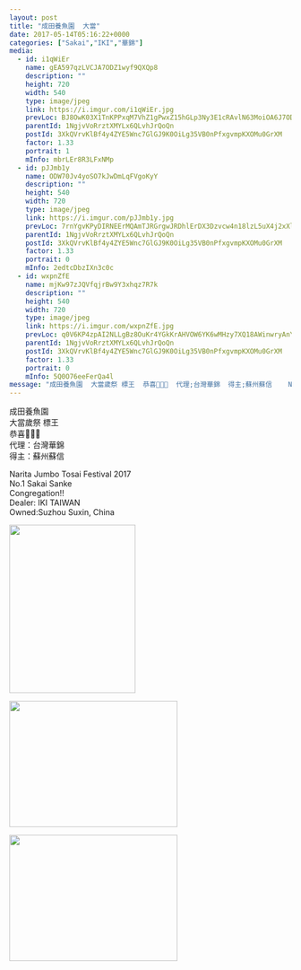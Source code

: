 ```yaml
---
layout: post
title: "成田養魚園  大當" 
date: 2017-05-14T05:16:22+0000 
categories: ["Sakai","IKI","華錦"] 
media:
  - id: i1qWiEr
    name: gEA597qzLVCJA7ODZ1wyf9QXQp8
    description: ""   
    height: 720
    width: 540
    type: image/jpeg
    link: https://i.imgur.com/i1qWiEr.jpg
    prevLoc: BJ8OwK03X1TnKPPxqM7VhZ1gPwxZ15hGLp3Ny3E1cRAvlN63MoiOA6J7ODOjIzM17YR5BOFYn9wNALBGfZX83qg7xAT84oL4AVQOSYNYl1OPVytrLK8Gn4VqC6G06E3m7VuLEq38qz00CYlxq0r8ONIXYmkrLDW8TjZVWjAOBNuDxxO06kwEhzYqNvv0mBUpYqYZM444HAjEkOoVKwSRW6lQYGrnHWMpoGEQODtmQAOzwXWVtNjAYPR8jki3vVEV37ZLcx5
    parentId: 1NgjvVoRrztXMYLx6QLvhJrQoQn
    postId: 3XkQVrvKlBf4y4ZYE5Wnc7GlGJ9K0OiLg35VB0nPfxgvmpKXOMu0GrXM
    factor: 1.33
    portrait: 1
    mInfo: mbrLEr8R3LFxNMp
  - id: pJJmb1y
    name: ODW70Jv4yoSO7kJwDmLqFVgoKyY
    description: ""   
    height: 540
    width: 720
    type: image/jpeg
    link: https://i.imgur.com/pJJmb1y.jpg
    prevLoc: 7rnYgvKPyDIRNEErMQAmTJRGrgwJRDhlErDX3Dzvcw4n18lzL5uX4j2xXlXnIREZQE8jyBIZO4KoBNR0f4lRz7zJy2ir011JDkKnHDAD8poJrGUgJZ4yxVPwuly5x4nnKNhA1YMv9WPlUv0KBnXjrNFXBo5GwA5gILv0oVpp6PCVgEALw22NFRrNWBREKXuw0MpykKW0HkVxjZBMD7tLnj8ROQ58TAKWLNV0qycpqX6Mw0j7izgW02mWRLhjgwj6PV52
    parentId: 1NgjvVoRrztXMYLx6QLvhJrQoQn
    postId: 3XkQVrvKlBf4y4ZYE5Wnc7GlGJ9K0OiLg35VB0nPfxgvmpKXOMu0GrXM
    factor: 1.33
    portrait: 0
    mInfo: 2edtcDbzIXn3c0c
  - id: wxpnZfE
    name: mjKw97zJQVfqjrBw9Y3xhqz7R7k
    description: ""   
    height: 540
    width: 720
    type: image/jpeg
    link: https://i.imgur.com/wxpnZfE.jpg
    prevLoc: q0V6KP4zpAI2NLLgBz8OuKr4YGkKrAHVOW6YK6wMHzy7XQ18AWinwryAnYn6h5LlGLyV46hyj9M4GNLgtG65Z4REx2ivokAX93WVtLkL5p3xonUO8oWjXQK1C1P410GVVDtypg9BGkmLtrQL9jENp5Sy1BzG0Q3XhKMnrKXGzAFVkkNvjn4zU56KXQQzNzfwQZ9kAVP4TrWyAWBrJ4i4lvXx3EnLFnAXMkYWZkIJW914kovyiRKBMv8vANSXYVMDmBRET7Y
    parentId: 1NgjvVoRrztXMYLx6QLvhJrQoQn
    postId: 3XkQVrvKlBf4y4ZYE5Wnc7GlGJ9K0OiLg35VB0nPfxgvmpKXOMu0GrXM
    factor: 1.33
    portrait: 0
    mInfo: 5Q0O76eeFerQa4l
message: "成田養魚園  大當歲祭 標王  恭喜🎉🎉🎉  代理;台灣華錦  得主;蘇州蘇信    Narita Jumbo Tosai Festival 2017  No.1 Sakai Sanke  Congregation!!   Dealer; IKI TAIWAN  Owned;Suzhou Suxin, China"
---
```


成田養魚園  
大當歲祭 標王  
恭喜🎉🎉🎉  
代理：台灣華錦  
得主：蘇州蘇信  
  
Narita Jumbo Tosai Festival 2017  
No.1 Sakai Sanke  
Congregation!!   
Dealer: IKI TAIWAN  
Owned:Suzhou Suxin, China


[//]: #media:  
<a href="https://i.imgur.com/i1qWiEr.jpg"><img src="https://i.imgur.com/i1qWiEr.jpg" height="300" width="225" /></a> 
  

<a href="https://i.imgur.com/pJJmb1y.jpg"><img src="https://i.imgur.com/pJJmb1y.jpg" height="225" width="300" /></a> 
  

<a href="https://i.imgur.com/wxpnZfE.jpg"><img src="https://i.imgur.com/wxpnZfE.jpg" height="225" width="300" /></a> 
 
